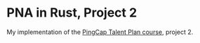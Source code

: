 # PNA in Rust, Project 2

My implementation of the [PingCap Talent Plan course](https://github.com/pingcap/talent-plan/tree/master/rust), project 2.